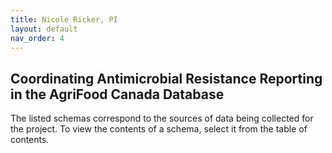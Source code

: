 ```yaml
---
title: Nicole Ricker, PI
layout: default
nav_order: 4
---
```


## Coordinating Antimicrobial Resistance Reporting in the AgriFood Canada Database

The listed schemas correspond to the sources of data being collected for the project.  To view the contents of a schema, select it from the table of contents.
